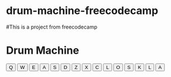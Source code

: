 # drum-machine-freecodecamp
#This is a project from freecodecamp
<script src="https://cdn.freecodecamp.org/testable-projects-fcc/v1/bundle.js"></script>

<!-- 

Hello Camper!

For now, the test suite only works in Chrome! Please read the README below in the JS Editor before beginning. Feel free to delete this message once you have read it. Good luck and Happy Coding! 

- The freeCodeCamp Team 

-->
<!doctype html>
<html lang="en">
 <head>
    <title>Drum Machine</title>
  </head>
<body>
    <div class="container" id="drum-machine">
      <h1 class="text-center">Drum Machine</h1>
      <div id="display"></div>
      <button class="drum-pad btn btn-block btn-primary" id="drum-0">
        Q
         <audio src="./clip/" class="clip" id="Q">
      </button>
      <button class="drum-pad btn btn-block btn-primary" id="drum-1">
        W
        <audio src="./clip/" class="clip" id="W">
      </button>
      <button class="drum-pad btn btn-block btn-primary" id="drum-2">
        E
        <audio src="./clip/" class="clip" id="E">
      </button>
      <button class="drum-pad btn btn-block btn-primary" id="drum-3">
        A
        <audio src="./clip/" class="clip" id="A">
      </button>
      <button class="drum-pad btn btn-block btn-primary" id="drum-4">
        S
        <audio src="./clip/" class="clip" id="S">
      </button>
      <button class="drum-pad btn btn-block btn-primary" id="drum-5">
        D
        <audio src="./clip/" class="clip" id="D">
      </button>
       <button class="drum-pad btn btn-block btn-primary" id="drum-6">
        Z
        <audio src="./clip/" class="clip" id="Z">
      </button>
       <button class="drum-pad btn btn-block btn-primary" id="drum-7">
        X
        <audio src="./clip/" class="clip" id="X">
      </button>
      <button class="drum-pad btn btn-block btn-primary" id="drum-8">
        C
        <audio src="./clip/" class="clip" id="C">
      </button>
        <button class="drum-pad btn btn-block btn-primary" id="drum-8">
        L
        <audio src="./clip/" class="clip" id="L">
      </button>
        <button class="drum-pad btn btn-block btn-primary" id="drum-8">
        O
        <audio src="./clip/" class="clip" id="O">
      </button>
       <button class="drum-pad btn btn-block btn-primary" id="drum-8">
        S
        <audio src="./clip/" class="clip" id="S">
      </button>
       <button class="drum-pad btn btn-block btn-primary" id="drum-8">
        K
        <audio src="./clip/" class="clip" id="K">
      </button>
        <button class="drum-pad btn btn-block btn-primary" id="drum-8">
        L
        <audio src="./clip/" class="clip" id="L">
      </button>
       <button class="drum-pad btn btn-block btn-primary" id="drum-8">
        A
        <audio src="./clip/" class="clip" id="A">
      </button>
        
        
